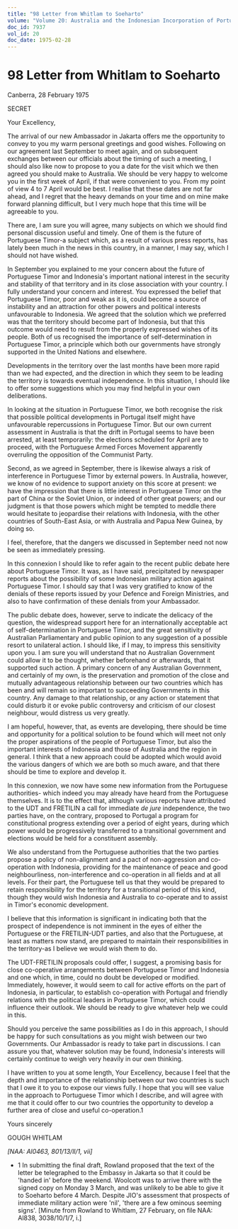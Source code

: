```yaml
---
title: "98 Letter from Whitlam to Soeharto"
volume: "Volume 20: Australia and the Indonesian Incorporation of Portuguese Timor, 1974-1976"
doc_id: 7937
vol_id: 20
doc_date: 1975-02-28
---
```


# 98 Letter from Whitlam to Soeharto

Canberra, 28 February 1975

SECRET

Your Excellency,

The arrival of our new Ambassador in Jakarta offers me the opportunity to convey to you my warm personal greetings and good wishes. Following on our agreement last September to meet again, and on subsequent exchanges between our officials about the timing of such a meeting, I should also like now to propose to you a date for the visit which we then agreed you should make to Australia. We should be very happy to welcome you in the first week of April, if that were convenient to you. From my point of view 4 to 7 April would be best. I realise that these dates are not far ahead, and I regret that the heavy demands on your time and on mine make forward planning difficult, but I very much hope that this time will be agreeable to you.

There are, I am sure you will agree, many subjects on which we should find personal discussion useful and timely. One of them is the future of Portuguese Timor-a subject which, as a result of various press reports, has lately been much in the news in this country, in a manner, I may say, which I should not have wished.

In September you explained to me your concern about the future of Portuguese Timor and Indonesia's important national interest in the security and stability of that territory and in its close association with your country. I fully understand your concern and interest. You expressed the belief that Portuguese Timor, poor and weak as it is, could become a source of instability and an attraction for other powers and political interests unfavourable to Indonesia. We agreed that the solution which we preferred was that the territory should become part of Indonesia, but that this outcome would need to result from the properly expressed wishes of its people. Both of us recognised the importance of self-determination in Portuguese Timor, a principle which both our governments have strongly supported in the United Nations and elsewhere.

Developments in the territory over the last months have been more rapid than we had expected, and the direction in which they seem to be leading the territory is towards eventual independence. In this situation, I should like to offer some suggestions which you may find helpful in your own deliberations.

In looking at the situation in Portuguese Timor, we both recognise the risk that possible political developments in Portugal itself might have unfavourable repercussions in Portuguese Timor. But our own current assessment in Australia is that the drift in Portugal seems to have been arrested, at least temporarily: the elections scheduled for April are to proceed, with the Portuguese Armed Forces Movement apparently overruling the opposition of the Communist Party.

Second, as we agreed in September, there is likewise always a risk of interference in Portuguese Timor by external powers. In Australia, however, we know of no evidence to support anxiety on this score at present: we have the impression that there is little interest in Portuguese Timor on the part of China or the Soviet Union, or indeed of other great powers; and our judgment is that those powers which might be tempted to meddle there would hesitate to jeopardise their relations with Indonesia, with the other countries of South-East Asia, or with Australia and Papua New Guinea, by doing so.

I feel, therefore, that the dangers we discussed in September need not now be seen as immediately pressing.

In this connexion I should like to refer again to the recent public debate here about Portuguese Timor. It was, as I have said, precipitated by newspaper reports about the possibility of some Indonesian military action against Portuguese Timor. I should say that I was very gratified to know of the denials of these reports issued by your Defence and Foreign Ministries, and also to have confirmation of these denials from your Ambassador.

The public debate does, however, serve to indicate the delicacy of the question, the widespread support here for an internationally acceptable act of self-determination in Portuguese Timor, and the great sensitivity of Australian Parliamentary and public opinion to any suggestion of a possible resort to unilateral action. I should like, if I may, to impress this sensitivity upon you. I am sure you will understand that no Australian Government could allow it to be thought, whether beforehand or afterwards, that it supported such action. A primary concern of any Australian Government, and certainly of my own, is the preservation and promotion of the close and mutually advantageous relationship between our two countries which has been and will remain so important to succeeding Governments in this country. Any damage to that relationship, or any action or statement that could disturb it or evoke public controversy and criticism of our closest neighbour, would distress us very greatly.

I am hopeful, however, that, as events are developing, there should be time and opportunity for a political solution to be found which will meet not only the proper aspirations of the people of Portuguese Timor, but also the important interests of Indonesia and those of Australia and the region in general. I think that a new approach could be adopted which would avoid the various dangers of which we are both so much aware, and that there should be time to explore and develop it.

In this connexion, we now have some new information from the Portuguese authorities- which indeed you may already have heard from the Portuguese themselves. It is to the effect that, although various reports have attributed to the UDT and FRETILIN a call for immediate _de jure_ independence, the two parties have, on the contrary, proposed to Portugal a program for constitutional progress extending over a period of eight years, during which power would be progressively transferred to a transitional government and elections would be held for a constituent assembly.

We also understand from the Portuguese authorities that the two parties propose a policy of non-alignment and a pact of non-aggression and co-operation with Indonesia, providing for the maintenance of peace and good neighbourliness, non-interference and co-operation in all fields and at all levels. For their part, the Portuguese tell us that they would be prepared to retain responsibility for the territory for a transitional period of this kind, though they would wish Indonesia and Australia to co-operate and to assist in Timor's economic development.

I believe that this information is significant in indicating both that the prospect of independence is not imminent in the eyes of either the Portuguese or the FRETILIN-UDT parties, and also that the Portuguese, at least as matters now stand, are prepared to maintain their responsibilities in the territory-as I believe we would wish them to do.

The UDT-FRETILIN proposals could offer, I suggest, a promising basis for close co-operative arrangements between Portuguese Timor and Indonesia and one which, in time, could no doubt be developed or modified. Immediately, however, it would seem to call for active efforts on the part of Indonesia, in particular, to establish co-operation with Portugal and friendly relations with the political leaders in Portuguese Timor, which could influence their outlook. We should be ready to give whatever help we could in this.

Should you perceive the same possibilities as I do in this approach, I should be happy for such consultations as you might wish between our two Governments. Our Ambassador is ready to take part in discussions. I can assure you that, whatever solution may be found, Indonesia's interests will certainly continue to weigh very heavily in our own thinking.

I have written to you at some length, Your Excellency, because I feel that the depth and importance of the relationship between our two countries is such that I owe it to you to expose our views fully. I hope that you will see value in the approach to Portuguese Timor which I describe, and will agree with me that it could offer to our two countries the opportunity to develop a further area of close and useful co-operation.1

Yours sincerely

GOUGH WHITLAM

_[NAA: Al0463, 801/13/ll/1, vii]_

  * 1 In submitting the final draft, Rowland proposed that the text of the letter be telegraphed to the Embassy in Jakarta so that it could be 'handed in' before the weekend. Woolcott was to arrive there with the signed copy on Monday 3 March, and was unlikely to be able to give it to Soeharto before 4 March. Despite JIO's assessment that prospects of immediate military action were 'nil', 'there are a few ominous seeming signs'. [Minute from Rowland to Whitlam, 27 February, on file NAA: Al838, 3038/10/1/7, i.] 


